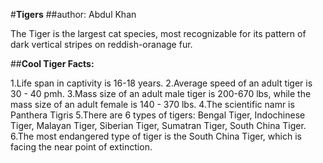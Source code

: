 #**Tigers**
##author: Abdul Khan

The Tiger is the largest cat species, most recognizable for its pattern of dark vertical stripes on reddish-oranage fur.





##**Cool Tiger Facts:**

1.Life span in captivity is 16-18 years.
2.Average speed of an adult tiger is 30 - 40 pmh.
3.Mass size of an adult  male tiger is 200-670 lbs, while the mass size of an adult female is 140 - 370 lbs. 
4.The scientific namr is Panthera Tigris
5.There are 6 types of tigers: Bengal Tiger, Indochinese Tiger, Malayan Tiger, Siberian Tiger, Sumatran Tiger, South China Tiger.
6.The most endangered type of tiger is the South China Tiger, which is facing the near point of extinction.
